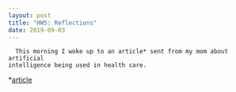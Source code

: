 ```yaml
---
layout: post
title: "HW5: Reflections"
date: 2019-09-03
---
```


      This morning I woke up to an article* sent from my mom about artificial
    intelligence being used in health care.  
    
   *[article](https://www.smithsonianmag.com/innovation/will-artificial-intelligence-improve-health-care-for-everyone-180972758/?utm_source=facebook.com&utm_medium=socialmedia&fbclid=IwAR24FD7XQriiRi3WXcEwx_x-DFSfzM12auwrQt3Uh_3KH177CV-rjMSLPPA)
